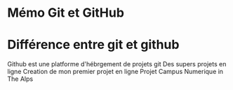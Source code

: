# Mémo Git et GitHub
# Différence entre git et github
Github est une platforme d'hébrgement de projets git
Des supers projets en ligne
Creation de mon premier projet en ligne 
Projet Campus Numerique in The Alps



